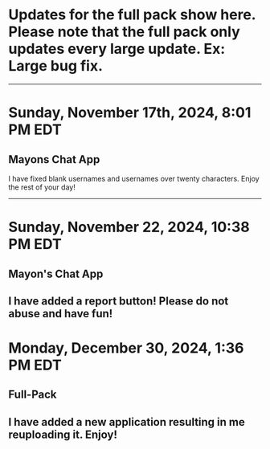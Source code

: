 # Updates for the full pack show here. Please note that the full pack only updates every large update. Ex: Large bug fix.

----------------------------------

# Sunday, November 17th, 2024, 8:01 PM EDT
## Mayons Chat App

I have fixed blank usernames and usernames over twenty characters. Enjoy the rest of your day!

----------------------------------
# Sunday, November 22, 2024, 10:38 PM EDT
## Mayon's Chat App
I have added a report button! Please do not abuse and have fun!
----------------------------------
# Monday, December 30, 2024, 1:36 PM EDT
## Full-Pack
I have added a new application resulting in me reuploading it. Enjoy!
----------------------------------
